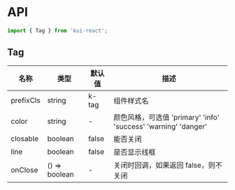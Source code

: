 # API

```jsx
import { Tag } from 'kui-react';
```

## Tag

| 名称      | 类型          | 默认值 | 描述                                                           |
| --------- | ------------- | ------ | -------------------------------------------------------------- |
| prefixCls | string        | k-tag  | 组件样式名                                                     |
| color     | string        | -      | 颜色风格，可选值 'primary' 'info' 'success' 'warning' 'danger' |
| closable  | boolean       | false  | 能否关闭                                                       |
| line      | boolean       | false  | 是否显示线框                                                   |
| onClose   | () => boolean | -      | 关闭时回调，如果返回 false，则不关闭                            |
